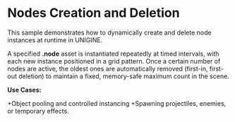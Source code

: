 # Nodes Creation and Deletion

This sample demonstrates how to dynamically create and delete node instances at runtime in UNIGINE.

A specified **.node** asset is instantiated repeatedly at timed intervals, with each new instance positioned in a grid pattern. Once a certain number of nodes are active, the oldest ones are automatically removed (first-in, first-out deletion) to maintain a fixed, memory-safe maximum count in the scene.

**Use Cases:**

+Object pooling and controlled instancing
+Spawning projectiles, enemies, or temporary effects.